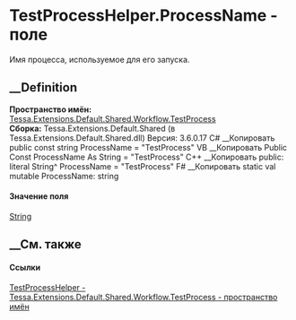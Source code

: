 # TestProcessHelper.ProcessName - поле
Имя процесса, используемое для его запуска.
## __Definition
 **Пространство имён:**
[Tessa.Extensions.Default.Shared.Workflow.TestProcess](N_Tessa_Extensions_Default_Shared_Workflow_TestProcess.htm)  
 **Сборка:** Tessa.Extensions.Default.Shared (в
Tessa.Extensions.Default.Shared.dll) Версия: 3.6.0.17
C# __Копировать
     public const string ProcessName = "TestProcess"
VB __Копировать
     Public Const ProcessName As String = "TestProcess"
C++ __Копировать
     public:
    literal String^ ProcessName = "TestProcess"
F# __Копировать
     static val mutable ProcessName: string
#### Значение поля
[String](https://learn.microsoft.com/dotnet/api/system.string)
##  __См. также
#### Ссылки
[TestProcessHelper -
](T_Tessa_Extensions_Default_Shared_Workflow_TestProcess_TestProcessHelper.htm)
[Tessa.Extensions.Default.Shared.Workflow.TestProcess - пространство
имён](N_Tessa_Extensions_Default_Shared_Workflow_TestProcess.htm)
